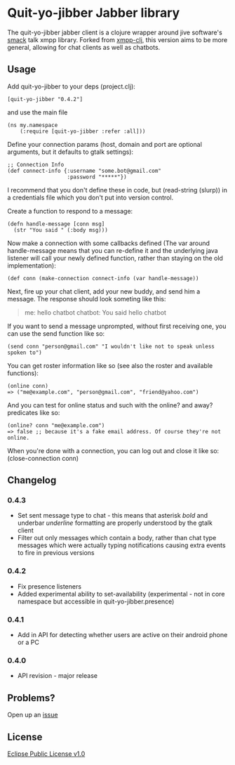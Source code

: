 # Quit-yo-jibber Jabber library

The quit-yo-jibber jabber client is a clojure wrapper around jive software's [smack](http://www.igniterealtime.org/projects/smack/) talk xmpp library. Forked from [xmpp-clj](http://github.com/zkim/xmpp-clj), this version aims to be more general, allowing for chat clients as well as chatbots.

## Usage
Add quit-yo-jibber to your deps (project.clj):

    [quit-yo-jibber "0.4.2"]

and use the main file

    (ns my.namespace
        (:require [quit-yo-jibber :refer :all]))

Define your connection params (host, domain and port are optional arguments, but it defaults to gtalk settings):

    ;; Connection Info
    (def connect-info {:username "some.bot@gmail.com"
                       :password "*****"})

I recommend that you don't define these in code, but (read-string (slurp)) in a credentials file which you don't
put into version control.

Create a function to respond to a message:

    (defn handle-message [conn msg]
      (str "You said " (:body msg)))

Now make a connection with some callbacks defined (The var around handle-message means that you can re-define it and the underlying java listener will call your newly defined function, rather than staying on the old implementation):

    (def conn (make-connection connect-info (var handle-message))

Next, fire up your chat client, add your new buddy, and send him a message.  The response should look someting like this:

> me: hello chatbot
> chatbot: You said hello chatbot

If you want to send a message unprompted, without first receiving one, you can use the send function like so:

    (send conn "person@gmail.com" "I wouldn't like not to speak unless spoken to")

You can get roster information like so (see also the roster and available functions):

    (online conn)
    => ("me@example.com", "person@gmail.com", "friend@yahoo.com")

And you can test for online status and such with the online? and away? predicates like so:

    (online? conn "me@example.com")
    => false ;; because it's a fake email address. Of course they're not online.

When you're done with a connection, you can log out and close it like so:
    (close-connection conn)

## Changelog

### 0.4.3

* Set sent message type to chat - this means that asterisk *bold* and underbar _underline_ formatting are properly understood by the gtalk client
* Filter out only messages which contain a body, rather than chat type messages which were actually typing notifications causing extra events to fire in previous versions

### 0.4.2

* Fix presence listeners
* Added experimental ability to set-availability (experimental - not in core namespace but accessible in quit-yo-jibber.presence)

### 0.4.1

* Add in API for detecting whether users are active on their android phone or a PC

### 0.4.0

* API revision - major release

## Problems?

Open up an [issue](/issues)

## License

[Eclipse Public License v1.0](http://www.eclipse.org/legal/epl-v10.html)

